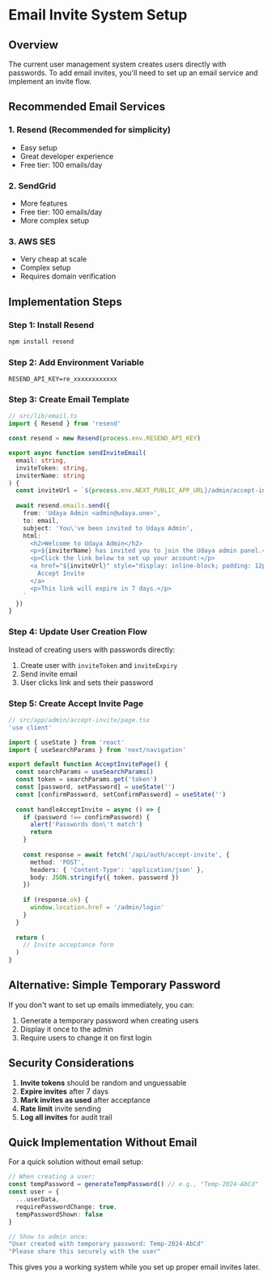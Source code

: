 # Email Invite System Setup

## Overview

The current user management system creates users directly with passwords. To add email invites, you'll need to set up an email service and implement an invite flow.

## Recommended Email Services

### 1. Resend (Recommended for simplicity)
- Easy setup
- Great developer experience
- Free tier: 100 emails/day

### 2. SendGrid
- More features
- Free tier: 100 emails/day
- More complex setup

### 3. AWS SES
- Very cheap at scale
- Complex setup
- Requires domain verification

## Implementation Steps

### Step 1: Install Resend

```bash
npm install resend
```

### Step 2: Add Environment Variable

```env
RESEND_API_KEY=re_xxxxxxxxxxxx
```

### Step 3: Create Email Template

```typescript
// src/lib/email.ts
import { Resend } from 'resend'

const resend = new Resend(process.env.RESEND_API_KEY)

export async function sendInviteEmail(
  email: string,
  inviteToken: string,
  inviterName: string
) {
  const inviteUrl = `${process.env.NEXT_PUBLIC_APP_URL}/admin/accept-invite?token=${inviteToken}`
  
  await resend.emails.send({
    from: 'Udaya Admin <admin@udaya.one>',
    to: email,
    subject: 'You\'ve been invited to Udaya Admin',
    html: `
      <h2>Welcome to Udaya Admin</h2>
      <p>${inviterName} has invited you to join the Udaya admin panel.</p>
      <p>Click the link below to set up your account:</p>
      <a href="${inviteUrl}" style="display: inline-block; padding: 12px 24px; background: #5C7B65; color: white; text-decoration: none; border-radius: 6px;">
        Accept Invite
      </a>
      <p>This link will expire in 7 days.</p>
    `
  })
}
```

### Step 4: Update User Creation Flow

Instead of creating users with passwords directly:

1. Create user with `inviteToken` and `inviteExpiry`
2. Send invite email
3. User clicks link and sets their password

### Step 5: Create Accept Invite Page

```typescript
// src/app/admin/accept-invite/page.tsx
'use client'

import { useState } from 'react'
import { useSearchParams } from 'next/navigation'

export default function AcceptInvitePage() {
  const searchParams = useSearchParams()
  const token = searchParams.get('token')
  const [password, setPassword] = useState('')
  const [confirmPassword, setConfirmPassword] = useState('')
  
  const handleAcceptInvite = async () => {
    if (password !== confirmPassword) {
      alert('Passwords don\'t match')
      return
    }
    
    const response = await fetch('/api/auth/accept-invite', {
      method: 'POST',
      headers: { 'Content-Type': 'application/json' },
      body: JSON.stringify({ token, password })
    })
    
    if (response.ok) {
      window.location.href = '/admin/login'
    }
  }
  
  return (
    // Invite acceptance form
  )
}
```

## Alternative: Simple Temporary Password

If you don't want to set up emails immediately, you can:

1. Generate a temporary password when creating users
2. Display it once to the admin
3. Require users to change it on first login

## Security Considerations

1. **Invite tokens** should be random and unguessable
2. **Expire invites** after 7 days
3. **Mark invites as used** after acceptance
4. **Rate limit** invite sending
5. **Log all invites** for audit trail

## Quick Implementation Without Email

For a quick solution without email setup:

```typescript
// When creating a user:
const tempPassword = generateTempPassword() // e.g., "Temp-2024-AbCd"
const user = {
  ...userData,
  requirePasswordChange: true,
  tempPasswordShown: false
}

// Show to admin once:
"User created with temporary password: Temp-2024-AbCd"
"Please share this securely with the user"
```

This gives you a working system while you set up proper email invites later.